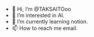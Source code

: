 - 👋 Hi, I’m @TAKSAITOoo
- 👀 I’m interested in AI.
- 🌱 I’m currently learning notion.
- 📫 How to reach me  email.

<!---
TAKSAITOoo/TAKSAITOoo is a ✨ special ✨ repository because its `README.md` (this file) appears on your GitHub profile.
You can click the Preview link to take a look at your changes.
--->
